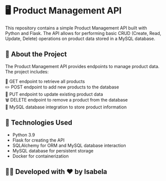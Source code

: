 # 🖥️ Product Management API

This repository contains a simple Product Management API built with Python and Flask. The API allows for performing basic CRUD (Create, Read, Update, Delete) operations on product data stored in a MySQL database.

## 📌 About the Project

The Product Management API provides endpoints to manage product data. The project includes:

🚀 GET endpoint to retrieve all products  
✏️ POST endpoint to add new products to the database  
🔄 PUT endpoint to update existing product data  
🗑️ DELETE endpoint to remove a product from the database  
💾 MySQL database integration to store product information  

## 🚀 Technologies Used

- Python 3.9
- Flask for creating the API
- SQLAlchemy for ORM and MySQL database interaction
- MySQL database for persistent storage
- Docker for containerization

## 👩‍💻 Developed with ❤️ by Isabela
